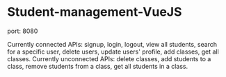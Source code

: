 # Student-management-VueJS

port: 8080

Currently connected APIs: signup, login, logout, view all students, search for a specific user, delete users, update users' profile, add classes, get all classes.
Currently unconnected APIs: delete classes, add students to a class, remove students from a class, get all students in a class.
